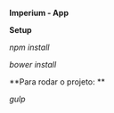 **Imperium - App**

**Setup**

  *npm install*

  *bower install*

**Para rodar o projeto: **

*gulp*
